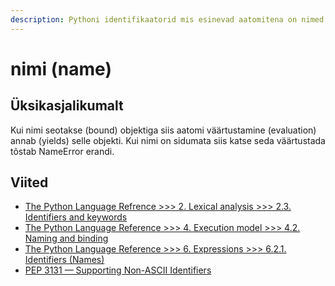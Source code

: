 ```yaml
---
description: Pythoni identifikaatorid mis esinevad aatomitena on nimed.
---
```


# nimi \(name\)

## Üksikasjalikumalt

Kui nimi seotakse \(bound\) objektiga siis aatomi väärtustamine \(evaluation\) annab \(yields\) selle objekti. Kui nimi on sidumata siis katse seda väärtustada tõstab NameError erandi.

## Viited

* [The Python Language Refrence &gt;&gt;&gt; 2. Lexical analysis &gt;&gt;&gt; 2.3. Identifiers and keywords](https://docs.python.org/3/reference/lexical_analysis.html#identifiers)
* [The Python Language Reference &gt;&gt;&gt; 4. Execution model &gt;&gt;&gt; 4.2. Naming and binding](https://docs.python.org/3/reference/executionmodel.html#naming-and-binding)
* [The Python Language Reference &gt;&gt;&gt; 6. Expressions &gt;&gt;&gt; 6.2.1. Identifiers \(Names\)](https://docs.python.org/3/reference/expressions.html#atom-identifiers)
* [PEP 3131 — Supporting Non-ASCII Identifiers](https://www.python.org/dev/peps/pep-3131/)

